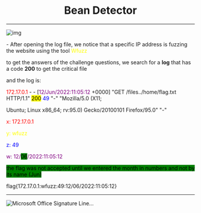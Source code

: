 <center><b><h1>Bean Detector</h1></b></center>

***



![img](https://s2.loli.net/2023/11/27/KQglXfFSWVv4Nqe.png)



\- After opening the log file, we notice that a specific IP address is fuzzing the website using the tool <font color='yellow'>Wfuzz</font> 

to get the answers of the challenge questions, we search for a <b>log</b> that has a code <b>200</b> to get the critical file

and the log is: 



<font color='red'>172.17.0.1</font> - - [<font color='purple'>12/Jun/2022:11:05:12</font> +0000] "GET /files../home/flag.txt HTTP/1.1" <mark>200</mark> <font color='blue'>49</font> "-" "Mozilla/5.0 (X11;

 Ubuntu; Linux x86_64; rv:95.0) Gecko/20100101 Firefox/95.0" "-"

 

<font color='red'>x: 172.17.0.1</font>

<font color='yellow'>y: wfuzz</font>        

<font color='blue'>z: 49</font>

<font color='purple'>w: 12/<mark style="background-color:green">06</mark>/2022:11:05:12</font>

 

<mark style="background-color:green">the flag was not accepted until we entered the month in numbers and not by its name (Jun)</mark>

flag{172.17.0.1:wfuzz:49:12/06/2022:11:05:12}

***



 

![Microsoft Office Signature Line...](https://s2.loli.net/2023/11/27/7spoTq2yYxJ8D9b.png)